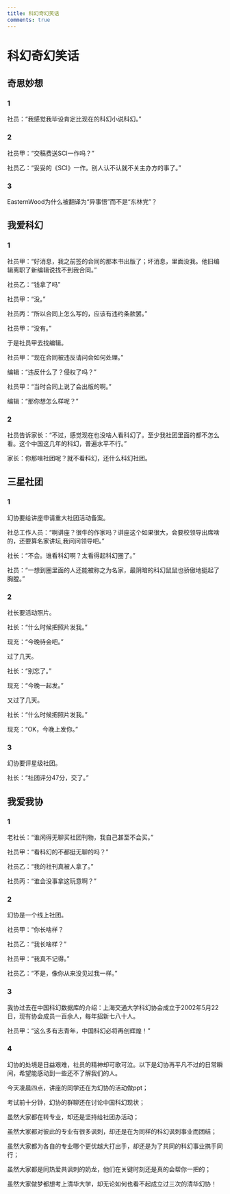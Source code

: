 ```yaml
---
title: 科幻奇幻笑话
comments: true
---
```

# 科幻奇幻笑话

## 奇思妙想

### 1
社员：“我感觉我毕设肯定比现在的科幻小说科幻。”

### 2
社员甲：“交稿费送SCI一作吗？”

社员乙：“妥妥的《SCI》一作。别人认不认就不关主办方的事了。”

### 3
EasternWood为什么被翻译为“异事悟”而不是“东林党”？

## 我爱科幻

### 1
社员甲：“好消息，我之前签的合同的那本书出版了；坏消息，里面没我。他旧编辑离职了新编辑说找不到我合同。”

社员乙：“钱拿了吗”

社员甲：“没。”

社员丙：“所以合同上怎么写的，应该有违约条款罢。”

社员甲：“没有。”

于是社员甲去找编辑。

社员甲：“现在合同被违反请问会如何处理。”

编辑：“违反什么了？侵权了吗？”

社员甲：“当时合同上说了会出版的啊。”

编辑：“那你想怎么样呢？”

### 2
社员告诉家长：“不过，感觉现在也没啥人看科幻了。至少我社团里面的都不怎么看。这个中国这几年的科幻，普遍水平不行。”

家长：你那啥社团呢？就不看科幻，还什么科幻社团。

## 三星社团
### 1
幻协要给讲座申请重大社团活动备案。

社总工作人员：“啊讲座？很牛的作家吗？讲座这个如果很大，会要校领导出席啥的，还要算名家讲坛,我问问领导吧。”

社长：“不会。谁看科幻啊？太看得起科幻圈了。”

社员：“一想到圈里面的人还能被称之为名家，最阴暗的科幻鼠鼠也骄傲地挺起了胸膛。”

### 2
社长要活动照片。

社长：“什么时候把照片发我。”

现充：“今晚待会吧。”

过了几天。

社长：“别忘了。”

现充：“今晚一起发。”

又过了几天。

社长：“什么时候把照片发我。”

现充：“OK，今晚上发你。”

### 3
幻协要评星级社团。

社长：“社团评分47分，交了。”

## 我爱我协

### 1
老社长：“谁闲得无聊买社团刊物，我自己甚至不会买。”

社员甲：“看科幻的不都挺无聊的吗？”

社员乙：“我的社刊真被人拿了。”

社员丙：“谁会没事拿这玩意啊？”

### 2
幻协是一个线上社团。

社员甲：“你长啥样？

社员乙：“我长啥样？”

社员甲：“我真不记得。”

社员乙：“不是，像你从来没见过我一样。”

### 3
我协过去在中国科幻数据库的介绍：上海交通大学科幻协会成立于2002年5月22日，现有协会成员一百余人，每年招新七八十人。

社员甲：“这么多有志青年，中国科幻必将再创辉煌！”

### 4
幻协的处境是日益艰难，社员的精神却可歌可泣。以下是幻协再平凡不过的日常瞬间，希望能感动到一些还不了解我们的人。

今天凌晨四点，讲座的同学还在为幻协的活动做ppt；

考试前十分钟，幻协的群聊还在讨论中国科幻现状；

虽然大家都在转专业，却还是坚持给社团办活动；

虽然大家都对彼此的专业有很多讽刺，却还是在为同样的科幻讽刺事业而团结；

虽然大家都为各自的专业哪个更优越大打出手，却还是为了共同的科幻事业携手同行；

虽然大家都是同热爱共讽刺的奶龙，他们在关键时刻还是真的会帮你一把的；

虽然大家做梦都想考上清华大学，却无论如何也看不起成立过三次的清华幻协！

